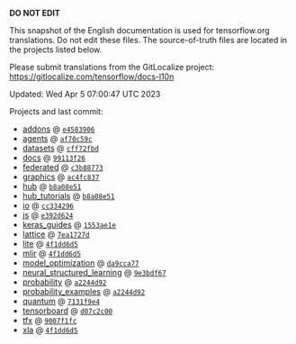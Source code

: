 __DO NOT EDIT__

This snapshot of the English documentation is used for tensorflow.org
translations. Do not edit these files. The source-of-truth files are located in
the projects listed below.

Please submit translations from the GitLocalize project: https://gitlocalize.com/tensorflow/docs-l10n

Updated: Wed Apr  5 07:00:47 UTC 2023

Projects and last commit:

- [addons](https://github.com/tensorflow/addons/tree/master/docs) @ <a href='https://github.com/tensorflow/addons/commit/e458390678274b96ba56d43fbf6d1570a2f8afd1'><code>e4583906</code></a>
- [agents](https://github.com/tensorflow/agents/tree/master/docs) @ <a href='https://github.com/tensorflow/agents/commit/af70c59c9941adab9c0a4eaee5a8654ed583c5ec'><code>af70c59c</code></a>
- [datasets](https://github.com/tensorflow/datasets/tree/master/docs) @ <a href='https://github.com/tensorflow/datasets/commit/cff72fbd5274ae359b947ed380c72c52396295e9'><code>cff72fbd</code></a>
- [docs](https://github.com/tensorflow/docs/tree/master/site/en) @ <a href='https://github.com/tensorflow/docs/commit/99113f26039f6c042df7f2898e05019dbcdf3675'><code>99113f26</code></a>
- [federated](https://github.com/tensorflow/federated/tree/main/docs) @ <a href='https://github.com/tensorflow/federated/commit/c3b88773debd1c11b22b27855bd57cad0173209d'><code>c3b88773</code></a>
- [graphics](https://github.com/tensorflow/graphics/tree/master/tensorflow_graphics/g3doc) @ <a href='https://github.com/tensorflow/graphics/commit/ac4fc8377c4ed78d10695c1a2b4cd68f8fdd5430'><code>ac4fc837</code></a>
- [hub](https://github.com/tensorflow/hub/tree/master/docs) @ <a href='https://github.com/tensorflow/hub/commit/b8a08e51a7566e44fc521fe3004fffd8b6c6a871'><code>b8a08e51</code></a>
- [hub_tutorials](https://github.com/tensorflow/hub/tree/master/examples/colab) @ <a href='https://github.com/tensorflow/hub/commit/b8a08e51a7566e44fc521fe3004fffd8b6c6a871'><code>b8a08e51</code></a>
- [io](https://github.com/tensorflow/io/tree/master/docs) @ <a href='https://github.com/tensorflow/io/commit/cc3342960d5e457a0d21b64ea61917becba51497'><code>cc334296</code></a>
- [js](https://github.com/tensorflow/tfjs-website/tree/master/docs) @ <a href='https://github.com/tensorflow/tfjs-website/commit/e392d6249a8fa514fd2036c99133c6e5c8e4893f'><code>e392d624</code></a>
- [keras_guides](https://github.com/tensorflow/docs/tree/snapshot-keras/site/en/guide/keras) @ <a href='https://github.com/tensorflow/docs/commit/1553ae1e4a149be71703e2ee60173b3d1e0e8c00'><code>1553ae1e</code></a>
- [lattice](https://github.com/tensorflow/lattice/tree/master/docs) @ <a href='https://github.com/tensorflow/lattice/commit/7ea1727de1e0309eb324296bc445e0bf5c5c6d74'><code>7ea1727d</code></a>
- [lite](https://github.com/tensorflow/tensorflow/tree/master/tensorflow/lite/g3doc) @ <a href='https://github.com/tensorflow/tensorflow/commit/4f1dd6d5123f4eb6afc85fac36df09b4a8b49c83'><code>4f1dd6d5</code></a>
- [mlir](https://github.com/tensorflow/tensorflow/tree/master/tensorflow/compiler/mlir/g3doc) @ <a href='https://github.com/tensorflow/tensorflow/commit/4f1dd6d5123f4eb6afc85fac36df09b4a8b49c83'><code>4f1dd6d5</code></a>
- [model_optimization](https://github.com/tensorflow/model-optimization/tree/master/tensorflow_model_optimization/g3doc) @ <a href='https://github.com/tensorflow/model-optimization/commit/da9cca770e6a1abb55f6e38f9a9d47cc731dd6a9'><code>da9cca77</code></a>
- [neural_structured_learning](https://github.com/tensorflow/neural-structured-learning/tree/master/g3doc) @ <a href='https://github.com/tensorflow/neural-structured-learning/commit/9e3bdf67ab7805064b3fcbf67747f3fe20a55cc0'><code>9e3bdf67</code></a>
- [probability](https://github.com/tensorflow/probability/tree/main/tensorflow_probability/g3doc) @ <a href='https://github.com/tensorflow/probability/commit/a2244d92e0a055e100116cc1f67b73a3b796a8ef'><code>a2244d92</code></a>
- [probability_examples](https://github.com/tensorflow/probability/tree/main/tensorflow_probability/examples/jupyter_notebooks) @ <a href='https://github.com/tensorflow/probability/commit/a2244d92e0a055e100116cc1f67b73a3b796a8ef'><code>a2244d92</code></a>
- [quantum](https://github.com/tensorflow/quantum/tree/master/docs) @ <a href='https://github.com/tensorflow/quantum/commit/7131f9e4d2d289e51f9705161b29c45159da1921'><code>7131f9e4</code></a>
- [tensorboard](https://github.com/tensorflow/tensorboard/tree/master/docs) @ <a href='https://github.com/tensorflow/tensorboard/commit/d07c2c000c5d90315a54e6872cd0a5861d70ac8e'><code>d07c2c00</code></a>
- [tfx](https://github.com/tensorflow/tfx/tree/master/docs) @ <a href='https://github.com/tensorflow/tfx/commit/9007f1fc544de781f2781e5db0f0b19930fe61f5'><code>9007f1fc</code></a>
- [xla](https://github.com/tensorflow/tensorflow/tree/master/tensorflow/compiler/xla/g3doc) @ <a href='https://github.com/tensorflow/tensorflow/commit/4f1dd6d5123f4eb6afc85fac36df09b4a8b49c83'><code>4f1dd6d5</code></a>

